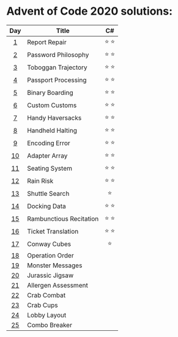 # Advent of Code 2020 solutions:

| Day                                        | Title                   | C#            |
|:------------------------------------------:| ----------------------- |:-------------:|
|  [1](https://adventofcode.com/2020/day/1)  | Report Repair           | :star: :star: |
|  [2](https://adventofcode.com/2020/day/2)  | Password Philosophy     | :star: :star: |
|  [3](https://adventofcode.com/2020/day/3)  | Toboggan Trajectory     | :star: :star: |
|  [4](https://adventofcode.com/2020/day/4)  | Passport Processing     | :star: :star: |
|  [5](https://adventofcode.com/2020/day/5)  | Binary Boarding         | :star: :star: |
|  [6](https://adventofcode.com/2020/day/6)  | Custom Customs          | :star: :star: |
|  [7](https://adventofcode.com/2020/day/7)  | Handy Haversacks        | :star: :star: |
|  [8](https://adventofcode.com/2020/day/8)  | Handheld Halting        | :star: :star: |
|  [9](https://adventofcode.com/2020/day/9)  | Encoding Error          | :star: :star: |
| [10](https://adventofcode.com/2020/day/10) | Adapter Array           | :star: :star: |
| [11](https://adventofcode.com/2020/day/11) | Seating System          | :star: :star: |
| [12](https://adventofcode.com/2020/day/12) | Rain Risk               | :star: :star: |
| [13](https://adventofcode.com/2020/day/13) | Shuttle Search          | :star:        |
| [14](https://adventofcode.com/2020/day/14) | Docking Data            | :star: :star: |
| [15](https://adventofcode.com/2020/day/15) | Rambunctious Recitation | :star: :star: |
| [16](https://adventofcode.com/2020/day/16) | Ticket Translation      | :star: :star: |
| [17](https://adventofcode.com/2020/day/17) | Conway Cubes            | :star:        |
| [18](https://adventofcode.com/2020/day/18) | Operation Order         |               |
| [19](https://adventofcode.com/2020/day/19) | Monster Messages        |               |
| [20](https://adventofcode.com/2020/day/20) | Jurassic Jigsaw         |               |
| [21](https://adventofcode.com/2020/day/21) | Allergen Assessment     |               |
| [22](https://adventofcode.com/2020/day/22) | Crab Combat             |               |
| [23](https://adventofcode.com/2020/day/23) | Crab Cups               |               |
| [24](https://adventofcode.com/2020/day/24) | Lobby Layout            |               |
| [25](https://adventofcode.com/2020/day/25) | Combo Breaker           |               |
